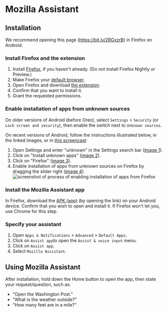 # Mozilla Assistant

## Installation

We recommend opening this page (https://bit.ly/2RGxzrB) in Firefox on Android.

### Install Firefox and the extension

1. Install [Firefox](https://play.google.com/store/apps/details?id=org.mozilla.firefox&hl=en_US), if you haven't already. (Do not install Firefox Nightly or Preview.)
2. Make Firefox your [default browser](https://support.mozilla.org/en-US/kb/make-firefox-default-browser-android).
3. Open Firefox and download [the extension](https://va.allizom.org/releases/dev-android/firefox-voice.xpi).
4. Confirm that you want to install it.
5. Grant the requested permissions.

### Enable installation of apps from unknown sources

On older versions of Android (before Oreo), select `Settings` > `Security` (or `Lock screen and security`), then enable the switch next to `Unknown sources`. 

On recent versions of Android, follow the instructions illustrated below, in the linked images, or in [this screencast](https://github.com/mozilla/firefox-voice/mozilla-assistant/blob/master/doc/unknown-sources25.gif):

   1. Open Settings and enter "unknown" in the Settings search bar ([image 1](
   https://github.com/mozilla/firefox-voice/raw/master/android-app/doc/unknown-sources1.png)).
   2. Click on "Install unknown apps" ([image 2](https://github.com/mozilla/firefox-voice/raw/master/android-app/doc/unknown-sources2.png)).
   3. Click on "Firefox" ([image 3](https://github.com/mozilla/firefox-voice/raw/master/android-app/doc/unknown-sources3.png)).
   4. Enable installation of apps from unknown sources on Firefox by dragging the slider right ([image 4](https://github.com/mozilla/firefox-voice/raw/master/android-app/doc/unknown-sources4.png)).
![screenshot of process of enabling installation of apps from Firefox](https://github.com/mozilla/firefox-voice/raw/master/android-app/doc/unknown-sources-recent.png)

### Install the Mozilla Assistant app

In Firefox, download the [APK (app)](https://github.com/mozilla/firefox-voice/blob/master/android-app/app/build/outputs/apk/debug/app-debug.apk?raw=true) (by opening the link) on your Android device. Confirm that you wish to open and install it. If Firefox won't let you, use Chrome for this step.
   
### Specify your assistant

1. Open `Apps & Notifications` > `Advanced` > `Default Apps`.
2. Click on `Assist app`to open the `Assist & voice input` menu.
3. Click on `Assist app`.
4. Select `Mozilla Assistant`.

## Using Mozilla Assistant

After installation, hold down the Home button to open the app, then state your request/question, such as:

 * "Open the Washington Post."
 * "What is the weather outside?"
 * "How many feet are in a mile?"
